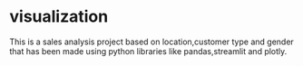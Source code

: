 # visualization
 This is a sales analysis project based on location,customer type and gender that has been made using python libraries like pandas,streamlit and plotly.
